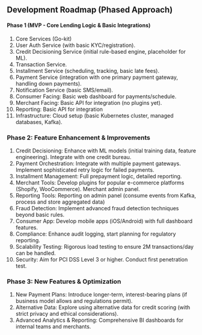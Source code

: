 ## Development Roadmap (Phased Approach)

#### Phase 1 (MVP - Core Lending Logic & Basic Integrations) 

1. Core Services (Go-kit)
2. User Auth Service (with basic KYC/registration).
3. Credit Decisioning Service (initial rule-based engine, placeholder for ML).
4. Transaction Service.
5. Installment Service (scheduling, tracking, basic late fees).
6. Payment Service (integration with one primary payment gateway, handling down payments).
7. Notification Service (basic SMS/email).
8. Consumer Facing: Basic web dashboard for payments/schedule.
9. Merchant Facing: Basic API for integration (no plugins yet).
10. Reporting: Basic API for integration 
11. Infrastructure: Cloud setup (basic Kubernetes cluster, managed databases, Kafka).

### Phase 2: Feature Enhancement & Improvements

1. Credit Decisioning: Enhance with ML models (initial training data, feature engineering). Integrate with one credit bureau.
2. Payment Orchestration: Integrate with multiple payment gateways. Implement sophisticated retry logic for failed payments.
3. Installment Management: Full prepayment logic, detailed reporting.
4. Merchant Tools: Develop plugins for popular e-commerce platforms (Shopify, WooCommerce). Merchant admin panel.
5. Reporting Tools: Reporting on admin panel (consume events from Kafka, process and store aggregated data)
6. Fraud Detection: Implement advanced fraud detection techniques beyond basic rules.
7. Consumer App: Develop mobile apps (iOS/Android) with full dashboard features.
8. Compliance: Enhance audit logging, start planning for regulatory reporting.
9. Scalability Testing: Rigorous load testing to ensure 2M transactions/day can be handled.
10. Security: Aim for PCI DSS Level 3 or higher. Conduct first penetration test.

### Phase 3: New Features & Optimization

1. New Payment Plans: Introduce longer-term, interest-bearing plans (if business model allows and regulations permit).
2. Alternative Data: Explore using alternative data for credit scoring (with strict privacy and ethical considerations).
3. Advanced Analytics & Reporting: Comprehensive BI dashboards for internal teams and merchants.